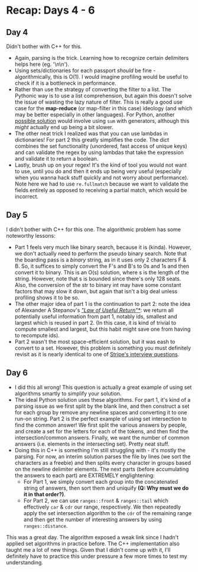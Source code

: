 # Recap: Days 4 - 6

## Day 4

Didn't bother with C++ for this.

- Again, parsing is the trick. Learning how to recognize certain delimiters helps here (eg. '\n\n').
- Using sets/dictionaries for each passport *should* be fine - algorithmically, this is O(1). I would imagine
profiling would be useful to check if it is a bottleneck in performance.
- Rather than use the strategy of converting the filter to a list. The Pythonic way is to use a list comprehension, but again
this doesn't solve the issue of wasting the lazy nature of filter. This is really a good use case for the **map-reduce** (or map-filter in this case) ideology (and which may be better especially in other languages). For Python, another [possible solution](https://stackoverflow.com/a/50852721) would involve using `sum` with generators, although this *might* actually end up being a bit slower.
- The other neat trick I realized was that you can use lambdas in dictionaries! For part 2 this greatly simplifies the code. The dict combines the set functionality (unordered, fast access of unique keys) and can validate the regex by using lambdas that take the expression and validate it to return a boolean.
- Lastly, brush up on your regex! It's the kind of tool you would not want to use, until you do and then it ends up being very useful (especially when you wanna hack stuff quickly and not worry about performance). Note here we had to use `re.fullmatch` because we want to validate the fields entirely as opposed to receiving a partial match, which would be incorrect.

## Day 5

I didn't bother with C++ for this one. The algorithmic problem has some noteworthy lessons:

- Part 1 feels very much like binary search, because it is (kinda). However, we don't actually need to perform the pseudo binary search. Note that the boarding pass is a *binary* string, as in it uses only 2 characters F & B. So, it suffices to simply convert the F's and B's to 0s and 1s and then convert it to binary. This is an O(s) solution, where s is the length of the string. However, note that s is bounded since there's only 128 seats. Also, the conversion of the str to binary int may have some constant factors that may slow it down, but again that isn't a big deal unless profiling shows it to be so.
- The other major idea of part 1 is the continuation to part 2: note the idea of Alexander A Stepanov's *["Law of Useful Return"*](https://rksouthee.github.io/2019/10/27/the-law-of-useful-return.html)*: we return all potentially useful information from part 1, notably ids, smallest and largest which is reused in part 2. (In this case, it is kind of trivial to compute smallest and largest, but this habit might save one from having to recompute ids).
- Part 2 wasn't the most space-efficient solution, but it was eash to convert to a set. However, this problem is something you must definitely revisit as it is nearly identical to one of [Stripe's interview questions](https://cppcodingzen.com/?p=383).

## Day 6

- I did this all wrong! This question is actually a great example of using set algorithms smartly to simplify your solution.
- The ideal Python solution uses these algorithms. For part 1, it's kind of a parsing issue as we first split by the blank line, and then construct a set for each group by remove any newline spaces and converting it to one run-on string. Part 2 is the perfect example of using set intersection to find the common answer! We first split the various answers by people, and create a set for the letters for each of the tokens, and then find the intersection/common answers. Finally, we want the number of common answers (i.e. elements in the intersecting set). Pretty neat stuff.
- Doing this in C++ is something I'm still struggling with - it's mostly the parsing. For now, an interim solution parses the file by lines (we sort the characters as a freebie) and then splits every character in groups based on the newline delimiter elements. The next parts (before accumulating the answers to each part) are EXTREMELY englightening:
  - For Part 1, we simply convert each group into the concatenated string of answers, then sort them and uniquify **(Q: Why must we do it in that order?)**.
  - For Part 2, we can use `ranges::front` & `ranges::tail` which effectively `car` & `cdr` our range, respectively. We then repeatedly apply the set intersection algorithm to the `cdr` of the remaining range and then get the number of interesting answers by using `ranges::distance`.

This was a great day. The algorithm exposed a weak link since I hadn't applied set algorithms in practice before. The C++ implementation also taught me a lot of new things. Given that I didn't come up with it, I'll definitely have to practice this under pressure a few more times to test my understanding.

